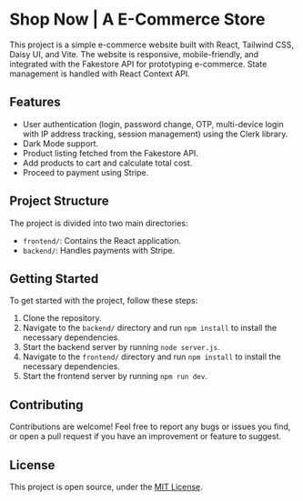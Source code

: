 # Shop Now | A E-Commerce Store

This project is a simple e-commerce website built with React, Tailwind CSS, Daisy UI, and Vite. The website is responsive, mobile-friendly, and integrated with the Fakestore API for prototyping e-commerce. State management is handled with React Context API.

## Features

-  User authentication (login, password change, OTP, multi-device login with IP address tracking, session management) using the Clerk library.
-  Dark Mode support.
-  Product listing fetched from the Fakestore API.
-  Add products to cart and calculate total cost.
-  Proceed to payment using Stripe.

## Project Structure

The project is divided into two main directories:

-  `frontend/`: Contains the React application.
-  `backend/`: Handles payments with Stripe.

## Getting Started

To get started with the project, follow these steps:

1. Clone the repository.
2. Navigate to the `backend/` directory and run `npm install` to install the necessary dependencies.
3. Start the backend server by running `node server.js`.
4. Navigate to the `frontend/` directory and run `npm install` to install the necessary dependencies.
5. Start the frontend server by running `npm run dev`.

## Contributing

Contributions are welcome! Feel free to report any bugs or issues you find, or open a pull request if you have an improvement or feature to suggest.

## License

This project is open source, under the [MIT License](LICENSE).
